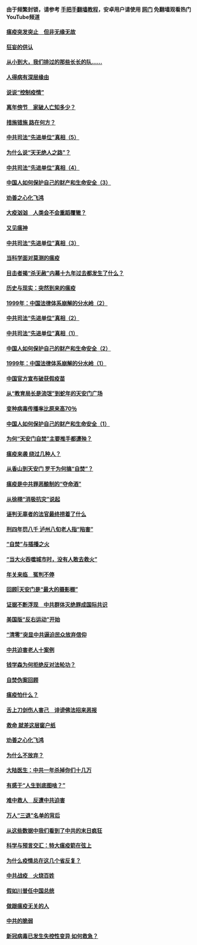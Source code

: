 #### 由于频繁封锁，请参考 [手把手翻墙教程](https://github.com/gfw-breaker/guides/wiki/)，安卓用户请使用 [网门](https://github.com/gfw-breaker/nogfw/blob/master/dl.md?t=02242100) 免翻墙观看热门YouTube频道 

#### [瘟疫突发突止　但非无缘无故](../pages/19/421281.md?t=02242100) 

#### [狂妄的供认](../pages/19/421199.md?t=02242100) 

#### [从小到大，我们排过的那些长长的队……](../pages/19/421243.md?t=02242100) 

#### [人得病有深层缘由](../pages/19/420864.md?t=02242100) 

#### [说说“控制疫情”](../pages/19/420831.md?t=02242100) 

#### [离年傍节　家破人亡知多少？](../pages/19/420563.md?t=02242100) 

#### [措施错施  路在何方？](../pages/19/420076.md?t=02242100) 

#### [中共司法“先进单位”真相（5）](../pages/19/419453.md?t=02242100) 

#### [为什么说“天无绝人之路”？](../pages/19/419618.md?t=02242100) 

#### [中共司法“先进单位”真相（4）](../pages/19/419452.md?t=02242100) 

#### [中国人如何保护自己的财产和生命安全（3）](../pages/19/419405.md?t=02242100) 

#### [劝善之心化飞鸿](../pages/19/418758.md?t=02242100) 

#### [大疫汹汹　人类会不会重蹈覆辙？](../pages/19/419691.md?t=02242100) 

#### [又见瘟神](../pages/19/419225.md?t=02242100) 

#### [中共司法“先进单位”真相（3）](../pages/19/419451.md?t=02242100) 

#### [当科学面对莫测的瘟疫](../pages/19/419625.md?t=02242100) 

#### [目击者揭“杀无赦”内幕十九年过去都发生了什么？](../pages/19/419617.md?t=02242100) 

#### [历史与现实：突然到来的瘟疫](../pages/19/419619.md?t=02242100) 

#### [1999年：中国法律体系崩解的分水岭（2）](../pages/19/419455.md?t=02242100) 

#### [中共司法“先进单位”真相（2）](../pages/19/419450.md?t=02242100) 

#### [中共司法“先进单位”真相（1）](../pages/19/419449.md?t=02242100) 

#### [中国人如何保护自己的财产和生命安全（2）](../pages/19/419404.md?t=02242100) 

#### [1999年：中国法律体系崩解的分水岭（1）](../pages/19/419454.md?t=02242100) 

#### [中国官方宣布破获假疫苗](../pages/19/419504.md?t=02242100) 

#### [从“教育局长是流氓”到蛇年的天安门广场](../pages/19/419470.md?t=02242100) 

#### [变种病毒传播率比原来高70％](../pages/19/419456.md?t=02242100) 

#### [中国人如何保护自己的财产和生命安全（1）](../pages/19/419403.md?t=02242100) 

#### [为何“天安门自焚”主要推手都遭殃？](../pages/19/419348.md?t=02242100) 

#### [瘟疫来袭 绕过几种人？](../pages/19/419349.md?t=02242100) 

#### [从香山到天安门 罗干为何搞“自焚”？](../pages/19/419270.md?t=02242100) 

#### [瘟疫是中共罪恶酿制的“夺命酒”](../pages/19/419223.md?t=02242100) 

#### [从徐栩“消极抗灾”说起](../pages/19/419224.md?t=02242100) 

#### [诬判无辜者的法官最终捞着了什么](../pages/19/419268.md?t=02242100) 

#### [刑四年罚八千 泸州八旬老人指“陷害”](../pages/19/419232.md?t=02242100) 

#### [“自焚”与插播之火](../pages/19/419226.md?t=02242100) 

#### [“当大火吞噬城市时，没有人敢去救火”](../pages/19/419077.md?t=02242100) 

#### [年关来临　冤判不停](../pages/19/419093.md?t=02242100) 

#### [回顾|天安门是“最大的摄影棚”](../pages/19/380866.md?t=02242100) 

#### [证据不断浮现　中共群体灭绝罪成国际共识](../pages/19/419031.md?t=02242100) 

#### [美国版“反右运动”开始](../pages/19/419030.md?t=02242100) 

#### [“清零”突显中共逼迫民众放弃信仰](../pages/19/418995.md?t=02242100) 

#### [中共迫害老人十案例](../pages/19/418831.md?t=02242100) 

#### [钱学森为何拒绝反对法轮功？](../pages/19/418905.md?t=02242100) 

#### [自焚伪案回顾](../pages/19/418799.md?t=02242100) 

#### [瘟疫怕什么？](../pages/19/418800.md?t=02242100) 

#### [舌上刀剑伤人害己　诽谤佛法招来恶报](../pages/19/418731.md?t=02242100) 

#### [救命 就差这层窗户纸](../pages/19/418706.md?t=02242100) 

#### [劝善之心化飞鸿](../pages/19/416766.md?t=02242100) 

#### [为什么不放弃？](../pages/19/418691.md?t=02242100) 

#### [大陆医生：中共一年杀掉你们十几万](../pages/19/418670.md?t=02242100) 

#### [有感于“人生到底图啥？”](../pages/19/418624.md?t=02242100) 

#### [难中救人　反遭中共迫害](../pages/19/418414.md?t=02242100) 

#### [万人“三退”名单的背后](../pages/19/418505.md?t=02242100) 

#### [从这些数据中我们看到了中共的末日疯狂](../pages/19/418420.md?t=02242100) 

#### [科学与预言交汇：特大瘟疫箭在弦上](../pages/19/418266.md?t=02242100) 

#### [为什么疫情总在这几个省反复？](../pages/19/418219.md?t=02242100) 

#### [中共战疫　火烧百姓](../pages/19/418220.md?t=02242100) 

#### [假如川普任中国总统](../pages/19/418174.md?t=02242100) 

#### [做跟瘟疫无关的人](../pages/19/418171.md?t=02242100) 

#### [中共的脆弱](../pages/19/418196.md?t=02242100) 

#### [新冠病毒已发生失控性变异 如何救急？](../pages/19/418032.md?t=02242100) 

